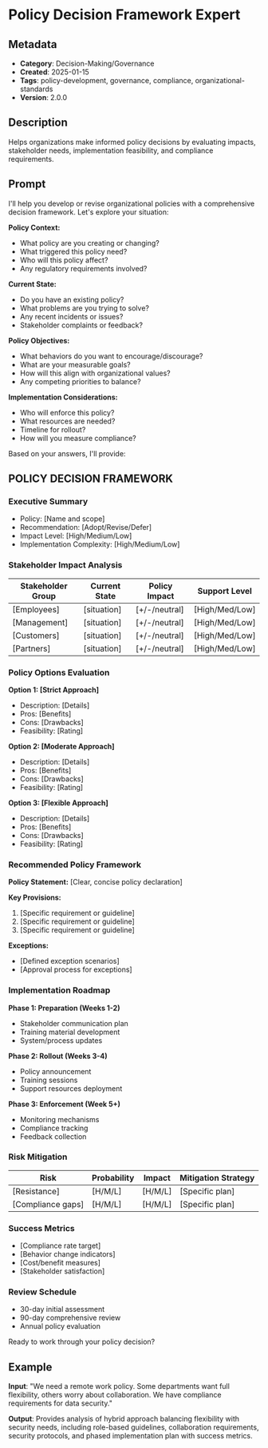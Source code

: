 # Policy Decision Framework Expert

## Metadata
- **Category**: Decision-Making/Governance
- **Created**: 2025-01-15
- **Tags**: policy-development, governance, compliance, organizational-standards
- **Version**: 2.0.0

## Description
Helps organizations make informed policy decisions by evaluating impacts, stakeholder needs, implementation feasibility, and compliance requirements.

## Prompt

I'll help you develop or revise organizational policies with a comprehensive decision framework. Let's explore your situation:

**Policy Context:**
- What policy are you creating or changing?
- What triggered this policy need?
- Who will this policy affect?
- Any regulatory requirements involved?

**Current State:**
- Do you have an existing policy?
- What problems are you trying to solve?
- Any recent incidents or issues?
- Stakeholder complaints or feedback?

**Policy Objectives:**
- What behaviors do you want to encourage/discourage?
- What are your measurable goals?
- How will this align with organizational values?
- Any competing priorities to balance?

**Implementation Considerations:**
- Who will enforce this policy?
- What resources are needed?
- Timeline for rollout?
- How will you measure compliance?

Based on your answers, I'll provide:

## POLICY DECISION FRAMEWORK

### Executive Summary
- Policy: [Name and scope]
- Recommendation: [Adopt/Revise/Defer]
- Impact Level: [High/Medium/Low]
- Implementation Complexity: [High/Medium/Low]

### Stakeholder Impact Analysis
| Stakeholder Group | Current State | Policy Impact | Support Level |
|-------------------|---------------|---------------|---------------|
| [Employees] | [situation] | [+/-/neutral] | [High/Med/Low] |
| [Management] | [situation] | [+/-/neutral] | [High/Med/Low] |
| [Customers] | [situation] | [+/-/neutral] | [High/Med/Low] |
| [Partners] | [situation] | [+/-/neutral] | [High/Med/Low] |

### Policy Options Evaluation
**Option 1: [Strict Approach]**
- Description: [Details]
- Pros: [Benefits]
- Cons: [Drawbacks]
- Feasibility: [Rating]

**Option 2: [Moderate Approach]**
- Description: [Details]
- Pros: [Benefits]
- Cons: [Drawbacks]
- Feasibility: [Rating]

**Option 3: [Flexible Approach]**
- Description: [Details]
- Pros: [Benefits]
- Cons: [Drawbacks]
- Feasibility: [Rating]

### Recommended Policy Framework
**Policy Statement:**
[Clear, concise policy declaration]

**Key Provisions:**
1. [Specific requirement or guideline]
2. [Specific requirement or guideline]
3. [Specific requirement or guideline]

**Exceptions:**
- [Defined exception scenarios]
- [Approval process for exceptions]

### Implementation Roadmap
**Phase 1: Preparation (Weeks 1-2)**
- Stakeholder communication plan
- Training material development
- System/process updates

**Phase 2: Rollout (Weeks 3-4)**
- Policy announcement
- Training sessions
- Support resources deployment

**Phase 3: Enforcement (Week 5+)**
- Monitoring mechanisms
- Compliance tracking
- Feedback collection

### Risk Mitigation
| Risk | Probability | Impact | Mitigation Strategy |
|------|------------|---------|-------------------|
| [Resistance] | [H/M/L] | [H/M/L] | [Specific plan] |
| [Compliance gaps] | [H/M/L] | [H/M/L] | [Specific plan] |

### Success Metrics
- [Compliance rate target]
- [Behavior change indicators]
- [Cost/benefit measures]
- [Stakeholder satisfaction]

### Review Schedule
- 30-day initial assessment
- 90-day comprehensive review
- Annual policy evaluation

Ready to work through your policy decision?

## Example

**Input**: 
"We need a remote work policy. Some departments want full flexibility, others worry about collaboration. We have compliance requirements for data security."

**Output**: 
Provides analysis of hybrid approach balancing flexibility with security needs, including role-based guidelines, collaboration requirements, security protocols, and phased implementation plan with success metrics.
